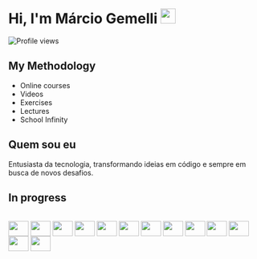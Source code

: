

# Hi, I'm Márcio Gemelli <img src="https://raw.githubusercontent.com/kaueMarques/kaueMarques/master/hi.gif" height="30px">


<p align="left"> <img src="https://komarev.com/ghpvc/?username=maykbrito&color=yellow" alt="Profile views" /> </p>

## My Methodology
*  Online courses
*  Videos
*  Exercises
*  Lectures
*  School Infinity

## Quem sou eu

Entusiasta da tecnologia, transformando ideias em código e sempre em busca de novos desafios.

## In progress

<div style="display: inline_block"><br>
  <img align="center" height="30" width="40" src="https://upload.wikimedia.org/wikipedia/commons/thumb/6/61/HTML5_logo_and_wordmark.svg/1024px-HTML5_logo_and_wordmark.svg.png">
  <img align="center" height="30" width="40" src="https://upload.wikimedia.org/wikipedia/commons/thumb/d/d5/CSS3_logo_and_wordmark.svg/640px-CSS3_logo_and_wordmark.svg.png">
  <img align="center" height="30" width="40" src="https://upload.wikimedia.org/wikipedia/commons/thumb/3/3b/Javascript_Logo.png/640px-Javascript_Logo.png">
  <img align="center" height="30" width="40" src="https://upload.wikimedia.org/wikipedia/commons/thumb/c/c3/Python-logo-notext.svg/640px-Python-logo-notext.svg.png">
  <img align="center" height="30" width="40" src="https://upload.wikimedia.org/wikipedia/commons/thumb/4/44/SQL_%D0%BB%D0%BE%D0%B3%D0%BE%D1%82%D0%B8%D0%BF.png/640px-SQL_%D0%BB%D0%BE%D0%B3%D0%BE%D1%82%D0%B8%D0%BF.png">
  <img align="center" height="30" width="40" src="https://img.shields.io/badge/Facebook-1877F2?style=for-the-badge&logo=facebook&logoColor=white">
  <img align="center" height="30" width="40" src="https://img.shields.io/badge/Instagram-E4405F?style=for-the-badge&logo=instagram&logoColor=white">
  <img align="center" height="30" width="40" src="https://img.shields.io/badge/LinkedIn-0077B5?style=for-the-badge&logo=linkedin&logoColor=white">
  <img align="center" height="30" width="40" src="https://img.shields.io/badge/Wordpress-21759B?style=for-the-badge&logo=wordpress&logoColor=white">
  <img align="center" height="30" width="40" src="https://img.shields.io/badge/Canva-%2300C4CC.svg?&style=for-the-badge&logo=Canva&logoColor=white">
  <img align="center" height="30" width="40" src="https://img.shields.io/badge/Behance-0054F7?style=for-the-badge&logo=behance&logoColor=white" />
  <img align="center" height="30" width="40" src="https://img.shields.io/badge/Figma-F24E1E?style=for-the-badge&logo=figma&logoColor=white" />
  <img align="center" height="30" width="40" src="https://img.shields.io/badge/GIT-E44C30?style=for-the-badge&logo=git&logoColor=white" />
  </div>

  
